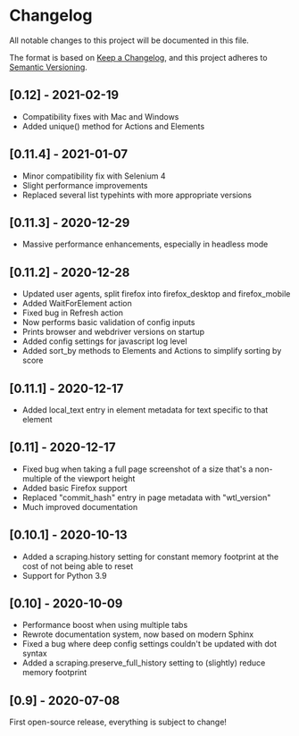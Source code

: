 # Changelog
All notable changes to this project will be documented in this file.

The format is based on [Keep a Changelog](https://keepachangelog.com/en/1.0.0/),
and this project adheres to [Semantic Versioning](https://semver.org/spec/v2.0.0.html).

## [0.12] - 2021-02-19
 - Compatibility fixes with Mac and Windows
 - Added unique() method for Actions and Elements

## [0.11.4] - 2021-01-07
- Minor compatibility fix with Selenium 4
- Slight performance improvements
- Replaced several list typehints with more appropriate versions

## [0.11.3] - 2020-12-29
- Massive performance enhancements, especially in headless mode

## [0.11.2] - 2020-12-28
- Updated user agents, split firefox into firefox_desktop and firefox_mobile
- Added WaitForElement action
- Fixed bug in Refresh action
- Now performs basic validation of config inputs
- Prints browser and webdriver versions on startup
- Added config settings for javascript log level
- Added sort_by methods to Elements and Actions to simplify sorting by score

## [0.11.1] - 2020-12-17
- Added local_text entry in element metadata for text specific to that element

## [0.11] - 2020-12-17
- Fixed bug when taking a full page screenshot of a size that's a non-multiple of the viewport height
- Added basic Firefox support
- Replaced "commit_hash" entry in page metadata with "wtl_version"
- Much improved documentation

## [0.10.1] - 2020-10-13
- Added a scraping.history setting for constant memory footprint at the cost of not being able to reset
- Support for Python 3.9

## [0.10] - 2020-10-09
- Performance boost when using multiple tabs
- Rewrote documentation system, now based on modern Sphinx
- Fixed a bug where deep config settings couldn't be updated with dot syntax
- Added a scraping.preserve_full_history setting to (slightly) reduce memory footprint

## [0.9] - 2020-07-08
First open-source release, everything is subject to change!
